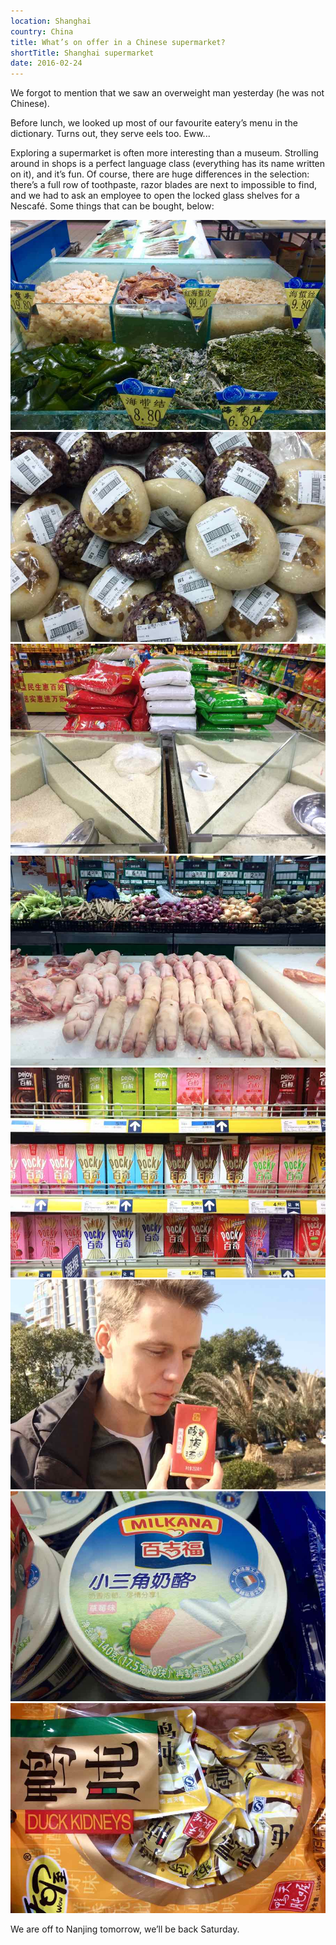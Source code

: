 ```yaml
---
location: Shanghai
country: China
title: What’s on offer in a Chinese supermarket?
shortTitle: Shanghai supermarket
date: 2016-02-24
---
```


We forgot to mention that we saw an overweight man yesterday (he was not Chinese).

Before lunch, we looked up most of our favourite eatery’s menu in the dictionary. Turns out, they serve eels too. Eww... 

Exploring a supermarket is often more interesting than a museum. Strolling around in shops is a perfect language class (everything has its name written on it), and it’s fun. Of course, there are huge differences in the selection: there’s a full row of toothpaste, razor blades are next to impossible to find, and we had to ask an employee to open the locked glass shelves for a Nescafé. Some things that can be bought, below:

![seaweed](../../img/0224-1.jpg)
![wrapped cooked rice balls](../../img/0224-2.jpg)
![lots of rice in bulk](../../img/0224-3.jpg)
![pig legs](../../img/0224-4.jpg)
![Pocky: sweet sticks](../../img/0224-5.jpg)
![Samu drinking some strange fruit juice](../../img/0224-6.jpg)
![strawberry cheese](../../img/0224-7.jpg)
![duck kidneys in snack size](../../img/0224-9.jpg)

We are off to Nanjing tomorrow, we’ll be back Saturday. 

